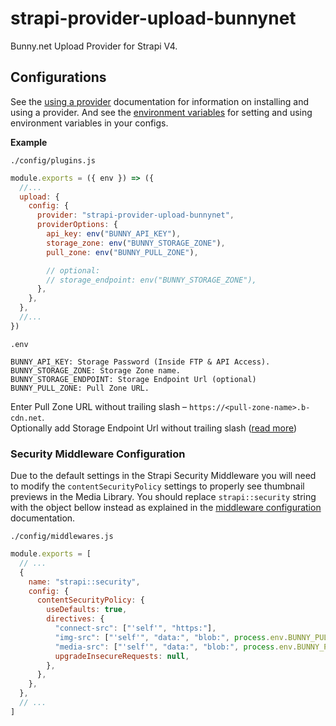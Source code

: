 # strapi-provider-upload-bunnynet

Bunny.net Upload Provider for Strapi V4.

## Configurations

See the [using a provider](https://strapi.io/documentation/developer-docs/latest/development/plugins/upload.html#using-a-provider) documentation for information on installing and using a provider. And see the [environment variables](https://strapi.io/documentation/developer-docs/latest/setup-deployment-guides/configurations.html#environment-variables) for setting and using environment variables in your configs.

**Example**

`./config/plugins.js`

```js
module.exports = ({ env }) => ({
  //...
  upload: {
    config: {
      provider: "strapi-provider-upload-bunnynet",
      providerOptions: {
        api_key: env("BUNNY_API_KEY"),
        storage_zone: env("BUNNY_STORAGE_ZONE"),
        pull_zone: env("BUNNY_PULL_ZONE"),

        // optional:
        // storage_endpoint: env("BUNNY_STORAGE_ZONE"),
      },
    },
  },
  //...
})
```

`.env`

```
BUNNY_API_KEY: Storage Password (Inside FTP & API Access).
BUNNY_STORAGE_ZONE: Storage Zone name.
BUNNY_STORAGE_ENDPOINT: Storage Endpoint Url (optional)
BUNNY_PULL_ZONE: Pull Zone URL.
```

Enter Pull Zone URL without trailing slash – `https://<pull-zone-name>.b-cdn.net`.\
Optionally add Storage Endpoint Url without trailing slash ([read more](https://docs.bunny.net/reference/storage-api#storage-endpoints))

### Security Middleware Configuration

Due to the default settings in the Strapi Security Middleware you will need to modify the `contentSecurityPolicy` settings to properly see thumbnail previews in the Media Library. You should replace `strapi::security` string with the object bellow instead as explained in the [middleware configuration](https://docs.strapi.io/developer-docs/latest/setup-deployment-guides/configurations/required/middlewares.html#loading-order) documentation.

`./config/middlewares.js`

```js
module.exports = [
  // ...
  {
    name: "strapi::security",
    config: {
      contentSecurityPolicy: {
        useDefaults: true,
        directives: {
          "connect-src": ["'self'", "https:"],
          "img-src": ["'self'", "data:", "blob:", process.env.BUNNY_PULL_ZONE],
          "media-src": ["'self'", "data:", "blob:", process.env.BUNNY_PULL_ZONE],
          upgradeInsecureRequests: null,
        },
      },
    },
  },
  // ...
]
```
